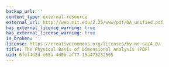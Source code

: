 ```yaml
---
backup_url: ''
content_type: external-resource
external_url: http://web.mit.edu/2.25/www/pdf/DA_unified.pdf
has_external_licence_warning: true
has_external_license_warning: true
is_broken: ''
license: https://creativecommons.org/licenses/by-nc-sa/4.0/
title: The Physical Basis of Dimensional Analysis (PDF)
uid: 6fef4d2d-e65a-4d0b-af77-15a473232565
---
```

